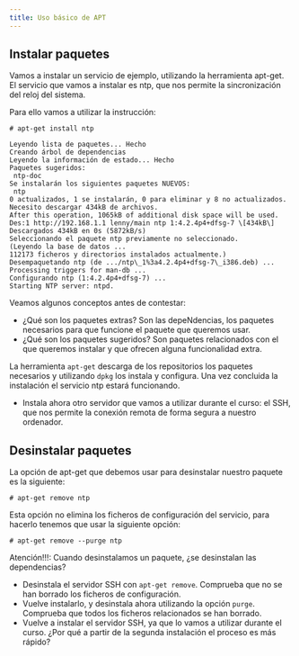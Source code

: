 ```yaml
---
title: Uso básico de APT
---
```


## Instalar paquetes

Vamos a instalar un servicio de ejemplo, utilizando la herramienta apt-get. El servicio que vamos a instalar es ntp, que nos permite la sincronización del reloj del sistema.  
  
Para ello vamos a utilizar la instrucción:  

    # apt-get install ntp

    Leyendo lista de paquetes... Hecho
    Creando árbol de dependencias
    Leyendo la información de estado... Hecho
    Paquetes sugeridos:
     ntp-doc
    Se instalarán los siguientes paquetes NUEVOS:
     ntp
    0 actualizados, 1 se instalarán, 0 para eliminar y 8 no actualizados.
    Necesito descargar 434kB de archivos.
    After this operation, 1065kB of additional disk space will be used.
    Des:1 http://192.168.1.1 lenny/main ntp 1:4.2.4p4+dfsg-7 \[434kB\]
    Descargados 434kB en 0s (5872kB/s)
    Seleccionando el paquete ntp previamente no seleccionado.
    (Leyendo la base de datos ...
    112173 ficheros y directorios instalados actualmente.)
    Desempaquetando ntp (de .../ntp\_1%3a4.2.4p4+dfsg-7\_i386.deb) ...
    Processing triggers for man-db ...
    Configurando ntp (1:4.2.4p4+dfsg-7) ...
    Starting NTP server: ntpd.

Veamos algunos conceptos antes de contestar:  

* ¿Qué son los paquetes extras? Son las depeNdencias, los paquetes necesarios para que funcione el paquete que queremos usar.
* ¿Qué son los paquetes sugeridos? Son paquetes relacionados con el que queremos instalar y que ofrecen alguna funcionalidad extra.

La herramienta `apt-get` descarga de los repositorios los paquetes necesarios y utilizando `dpkg` los instala y configura. Una vez concluida la instalación el servicio ntp estará funcionando.

* Instala ahora otro servidor que vamos a utilizar durante el curso: el SSH, que nos permite la conexión remota de forma segura a nuestro ordenador.  
  
## Desinstalar paquetes

La opción de apt-get que debemos usar para desinstalar nuestro paquete es la siguiente:  

    # apt-get remove ntp

Esta opción no elimina los ficheros de configuración del servicio, para hacerlo tenemos que usar la siguiente opción:  

    # apt-get remove --purge ntp

Atención!!!: Cuando desinstalamos un paquete, ¿se desinstalan las dependencias?  
  
* Desinstala el servidor SSH con `apt-get remove`. Comprueba que no se han borrado los ficheros de configuración.  
* Vuelve instalarlo, y desinstala ahora utilizando la opción `purge`. Comprueba que todos los ficheros relacionados se han borrado.  
* Vuelve a instalar el servidor SSH, ya que lo vamos a utilizar durante el curso. ¿Por qué a partir de la segunda instalación el proceso es más rápido?
